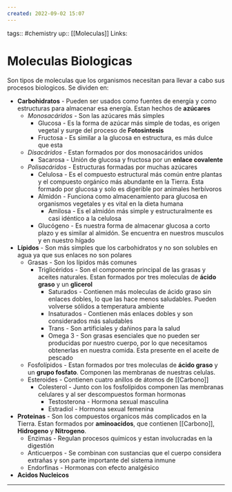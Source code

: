 ```yaml
---
created: 2022-09-02 15:07
---
```

tags:: #chemistry 
up:: [[Moleculas]]
Links: 
# Moleculas Biologicas
Son tipos de moleculas que los organismos necesitan para llevar a cabo sus procesos biologicos. Se dividen en:
- **Carbohidratos** - Pueden ser usados como fuentes de energía y como estructuras para almacenar esa energía. Estan hechos de **azúcares**
	- *Monosacáridos* - Son las azúcares más simples
		- Glucosa - Es la forma de azúcar más simple de todas, es origen vegetal y surge del proceso de **Fotosintesis**
		- Fructosa - Es similar a la glucosa en estructura, es más dulce que esta
	- *Disacáridos* - Estan formados por dos monosacáridos unidos
		- Sacarosa - Unión de glucosa y fructosa por un **enlace covalente**
	- *Polisacáridos* - Estructuras formadas por muchas azúcares
		- Celulosa - Es el compuesto estructural más común entre plantas y el compuesto orgánico más abundante en la Tierra. Esta formado por glucosa y solo es digerible por animales herbívoros
		- Almidón - Funciona como almacenamiento para glucosa en organismos vegetales y es vital en la dieta humana
			- Amilosa - Es el almidón más simple y estructuralmente es casi idéntico a la celulosa
		- Glucógeno - Es nuestra forma de almacenar glucosa a corto plazo y es similar al almidón. Se encuentra en nuestros musculos y en nuestro hígado
- **Lípidos** - Son más simples que los carbohidratos y no son solubles en agua ya que sus enlaces no son polares
	- Grasas - Son los lípidos más comunes
		- Triglicéridos - Son el componente principal de las grasas y aceites naturales. Estan formados por tres moleculas de **ácido graso** y un **glicerol**
			- Saturados - Contienen más moleculas de ácido graso sin enlaces dobles, lo que las hace menos saludables. Pueden volverse sólidos a temperatura ambiente
			- Insaturados - Contienen más enlaces dobles y son considerados más saludables
			- Trans - Son artificiales y dañinos para la salud
			- Omega 3 - Son grasas esenciales que no pueden ser producidas por nuestro cuerpo, por lo que necesitamos obtenerlas en nuestra comida. Esta presente en el aceite de pescado
	- Fosfolípidos - Estan formados por tres moleculas de **ácido graso** y un **grupo fosfato**. Componen las membranas de nuestras celulas.
	- Esteroides - Contienen cuatro anillos de átomos de [[Carbono]]
		- Colesterol - Junto con los fosfolípidos componen las membranas celulares y al ser descompuestos forman hormonas
			- Testosterona - Hormona sexual masculina
			- Estradiol - Hormona sexual femenina
- **Proteinas** - Son los compuestos organicos más complicados en la Tierra. Estan formados por **aminoacidos**, que contienen [[Carbono]], **Hidrogeno** y **Nitrogeno**.
	- Enzimas - Regulan procesos químicos y estan involucradas en la digestión
	- Anticuerpos - Se combinan con sustancias que el cuerpo considera extrañas y son parte importante del sistema inmune
	- Endorfinas - Hormonas con efecto analgésico
- **Acidos Nucleicos**
___
